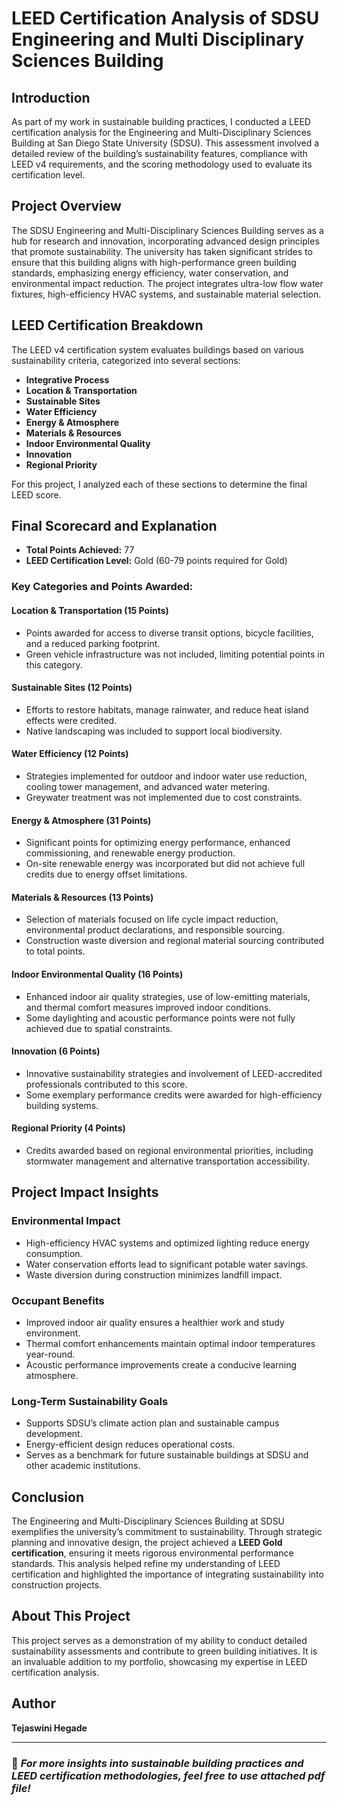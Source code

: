 # LEED Certification Analysis of SDSU Engineering and Multi Disciplinary Sciences Building

## Introduction
As part of my work in sustainable building practices, I conducted a LEED certification analysis for the Engineering and Multi-Disciplinary Sciences Building at San Diego State University (SDSU). This assessment involved a detailed review of the building’s sustainability features, compliance with LEED v4 requirements, and the scoring methodology used to evaluate its certification level.

## Project Overview
The SDSU Engineering and Multi-Disciplinary Sciences Building serves as a hub for research and innovation, incorporating advanced design principles that promote sustainability. The university has taken significant strides to ensure that this building aligns with high-performance green building standards, emphasizing energy efficiency, water conservation, and environmental impact reduction. The project integrates ultra-low flow water fixtures, high-efficiency HVAC systems, and sustainable material selection.

## LEED Certification Breakdown
The LEED v4 certification system evaluates buildings based on various sustainability criteria, categorized into several sections:
- **Integrative Process**
- **Location & Transportation**
- **Sustainable Sites**
- **Water Efficiency**
- **Energy & Atmosphere**
- **Materials & Resources**
- **Indoor Environmental Quality**
- **Innovation**
- **Regional Priority**

For this project, I analyzed each of these sections to determine the final LEED score.

## Final Scorecard and Explanation
- **Total Points Achieved:** 77
- **LEED Certification Level:** Gold (60-79 points required for Gold)

### Key Categories and Points Awarded:
#### Location & Transportation (15 Points)
- Points awarded for access to diverse transit options, bicycle facilities, and a reduced parking footprint.
- Green vehicle infrastructure was not included, limiting potential points in this category.

#### Sustainable Sites (12 Points)
- Efforts to restore habitats, manage rainwater, and reduce heat island effects were credited.
- Native landscaping was included to support local biodiversity.

#### Water Efficiency (12 Points)
- Strategies implemented for outdoor and indoor water use reduction, cooling tower management, and advanced water metering.
- Greywater treatment was not implemented due to cost constraints.

#### Energy & Atmosphere (31 Points)
- Significant points for optimizing energy performance, enhanced commissioning, and renewable energy production.
- On-site renewable energy was incorporated but did not achieve full credits due to energy offset limitations.

#### Materials & Resources (13 Points)
- Selection of materials focused on life cycle impact reduction, environmental product declarations, and responsible sourcing.
- Construction waste diversion and regional material sourcing contributed to total points.

#### Indoor Environmental Quality (16 Points)
- Enhanced indoor air quality strategies, use of low-emitting materials, and thermal comfort measures improved indoor conditions.
- Some daylighting and acoustic performance points were not fully achieved due to spatial constraints.

#### Innovation (6 Points)
- Innovative sustainability strategies and involvement of LEED-accredited professionals contributed to this score.
- Some exemplary performance credits were awarded for high-efficiency building systems.

#### Regional Priority (4 Points)
- Credits awarded based on regional environmental priorities, including stormwater management and alternative transportation accessibility.

## Project Impact Insights
### Environmental Impact
- High-efficiency HVAC systems and optimized lighting reduce energy consumption.
- Water conservation efforts lead to significant potable water savings.
- Waste diversion during construction minimizes landfill impact.

### Occupant Benefits
- Improved indoor air quality ensures a healthier work and study environment.
- Thermal comfort enhancements maintain optimal indoor temperatures year-round.
- Acoustic performance improvements create a conducive learning atmosphere.

### Long-Term Sustainability Goals
- Supports SDSU’s climate action plan and sustainable campus development.
- Energy-efficient design reduces operational costs.
- Serves as a benchmark for future sustainable buildings at SDSU and other academic institutions.

## Conclusion
The Engineering and Multi-Disciplinary Sciences Building at SDSU exemplifies the university’s commitment to sustainability. Through strategic planning and innovative design, the project achieved a **LEED Gold certification**, ensuring it meets rigorous environmental performance standards. This analysis helped refine my understanding of LEED certification and highlighted the importance of integrating sustainability into construction projects.

## About This Project
This project serves as a demonstration of my ability to conduct detailed sustainability assessments and contribute to green building initiatives. It is an invaluable addition to my portfolio, showcasing my expertise in LEED certification analysis.

## Author
**Tejaswini Hegade**

---
### 📌 *For more insights into sustainable building practices and LEED certification methodologies, feel free to use attached pdf file!*
